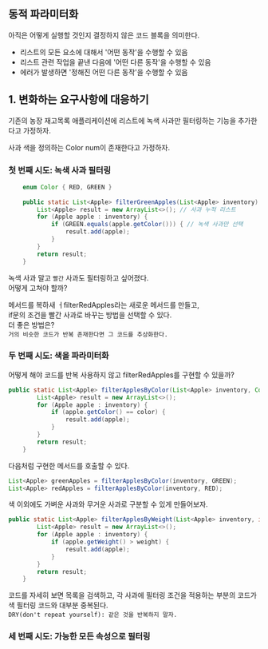 ## 동적 파라미터화
아직은 어떻게 실행할 것인지 결정하지 않은 코드 블록을 의미한다.
- 리스트의 모든 요소에 대해서 '어떤 동작'을 수행할 수 있음
- 리스트 관련 작업을 끝낸 다음에 '어떤 다른 동작'을 수행할 수 있음
- 에러가 발생하면 '정해진 어떤 다른 동작'을 수행할 수 있음

## 1. 변화하는 요구사항에 대응하기
기존의 농장 재고목록 애플리케이션에 리스트에 녹색 사과만 필터링하는 기능을 추가한다고 가정하자.  

사과 색을 정의하는 Color num이 존재한다고 가정하자.    
### 첫 번째 시도: 녹색 사과 필터링
````java
    enum Color { RED, GREEN }
    
    public static List<Apple> filterGreenApples(List<Apple> inventory) {
        List<Apple> result = new ArrayList<>(); // 사과 누적 리스트
        for (Apple apple : inventory) {
            if (GREEN.equals(apple.getColor())) { // 녹색 사과만 선택
                result.add(apple);
            }
        }
        return result;
    }  
````
녹색 사과 말고 `빨간` 사과도 필터링하고 싶어졌다.  
어떻게 고쳐야 할까?  
  
메서드를 복하새 ㅓfilterRedApples라는 새로운 메서드를 만들고,  
if문의 조건을 빨간 사과로 바꾸는 방법을 선택할 수 있다.  
더 좋은 방법은?  
`거의 비슷한 코드가 반복 존재한다면 그 코드를 추상화한다.`  
  
### 두 번째 시도: 색을 파라미터화
어떻게 해야 코드를 반복 사용하지 않고 filterRedApples를 구현할 수 있을까?  
````java
public static List<Apple> filterApplesByColor(List<Apple> inventory, Color color) {
        List<Apple> result = new ArrayList<>();
        for (Apple apple : inventory) {
            if (apple.getColor() == color) {
                result.add(apple);
            }
        }
        return result;
    }
````  
다음처럼 구현한 메서드를 호출할 수 있다.  
````java
List<Apple> greenApples = filterApplesByColor(inventory, GREEN);
List<Apple> redApples = filterApplesByColor(inventory, RED);
````

색 이외에도 가벼운 사과와 무거운 사과로 구분할 수 있게 만들어보자.  
````java
public static List<Apple> filterApplesByWeight(List<Apple> inventory, int weight) {
        List<Apple> result = new ArrayList<>();
        for (Apple apple : inventory) {
            if (apple.getWeight() > weight) {
                result.add(apple);
            }
        }
        return result;
    }
````
코드를 자세히 보면 목록을 검색하고, 각 사과에 필터링 조건을 적용하는 부분의 코드가 색 필터링 코드와 대부분 중복된다.  
`DRY(don't repeat yourself): 같은 것을 반복하지 말자.`  
  
### 세 번째 시도: 가능한 모든 속성으로 필터링



  